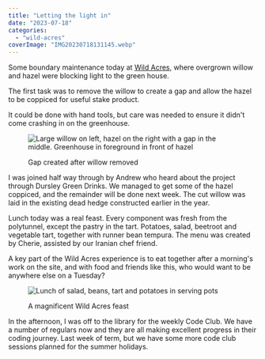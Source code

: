 ```yaml
---
title: "Letting the light in"
date: "2023-07-18"
categories: 
  - "wild-acres"
coverImage: "IMG20230718131145.webp"
---
```


Some boundary maintenance today at [Wild Acres](https://wildacres.org.uk/), where overgrown willow and hazel were blocking light to the green house.

The first task was to remove the willow to create a gap and allow the hazel to be coppiced for useful stake product.

It could be done with hand tools, but care was needed to ensure it didn't come crashing in on the greenhouse.

<figure>

![Large willow on left, hazel on the right with a gap in the middle. Greenhouse in foreground in front of hazel](images/IMG20230718121418-1024x768.webp)

<figcaption>

Gap created after willow removed

</figcaption>

</figure>

I was joined half way through by Andrew who heard about the project through Dursley Green Drinks. We managed to get some of the hazel coppiced, and the remainder will be done next week. The cut willow was laid in the existing dead hedge constructed earlier in the year.

Lunch today was a real feast. Every component was fresh from the polytunnel, except the pastry in the tart. Potatoes, salad, beetroot and vegetable tart, together with runner bean tempura. The menu was created by Cherie, assisted by our Iranian chef friend.

A key part of the Wild Acres experience is to eat together after a morning's work on the site, and with food and friends like this, who would want to be anywhere else on a Tuesday?

<figure>

![Lunch of salad, beans, tart and potatoes in serving pots](images/IMG20230718131556-1024x659.webp)

<figcaption>

A magnificent Wild Acres feast

</figcaption>

</figure>

In the afternoon, I was off to the library for the weekly Code Club. We have a number of regulars now and they are all making excellent progress in their coding journey. Last week of term, but we have some more code club sessions planned for the summer holidays.
